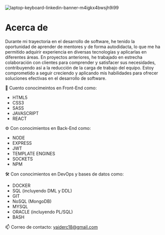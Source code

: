 <p align="center">
  
  ![laptop-keyboard-linkedin-banner-m4igkx4bwsjh9i99](https://github.com/yaidercc/yaidercc/assets/55888825/70efba38-e8e0-4a08-9869-f46e0ea5e259)


  
</p>


# Acerca de
Durante mi trayectoria en el desarrollo de software, he tenido la oportunidad de aprender de mentores y de forma autodidacta, lo que me ha permitido adquirir experiencia en diversas tecnologías y aplicarlas en diferentes áreas. En proyectos anteriores, he trabajado en estrecha colaboración con clientes para comprender y satisfacer sus necesidades, contribuyendo así a la reducción de la carga de trabajo del equipo. Estoy comprometido a seguir creciendo y aplicando mis habilidades para ofrecer soluciones efectivas en el desarrollo de software.



🚀 Cuento conocimeintos en Front-End como:

<ul>
  <li>HTML5</li>
  <li>CSS3</li>
  <li>SASS</li>
  <li>JAVASCRIPT</li>
  <li>REACT</li>
</ul>


⚙️ Con conocimientos en Back-End como:

<ul>
  <li>NODE</li>
  <li>EXPRESS</li>
  <li>JWT</li>
  <li>TEMPLATE ENGINES</li>
  <li>SOCKETS</li>
  <li>NPM</li>
</ul>

🛠️ Con conocimientos en DevOps y bases de datos como:

<ul>
  <li>DOCKER</li>
  <li>SQL (incluyendo DML y DDL)</li>
  <li>GIT</li>
  <li>NoSQL (MongoDB)</li>
  <li>MYSQL</li>
  <li>ORACLE (incluyendo PL/SQL)</li>
  <li>BASH</li>
</ul>

📫 Correo de contacto: yaiderc18@gmail.com
